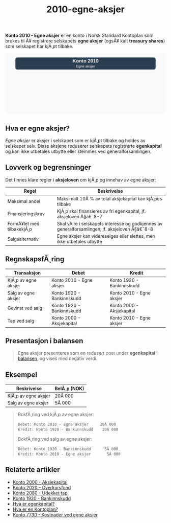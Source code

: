 ﻿---
title: "2010-egne-aksjer"
meta_title: "2010-egne-aksjer"
meta_description: "**Konto 2010 - Egne aksjer** er en konto i Norsk Standard Kontoplan som brukes til Ã¥ registrere selskapets **egne aksjer** (ogsÃ¥ kalt **treasury shares**) som..."
slug: 2010-egne-aksjer
type: blog
layout: pages/single
---

**Konto 2010 - Egne aksjer** er en konto i Norsk Standard Kontoplan som brukes til Ã¥ registrere selskapets **egne aksjer** (ogsÃ¥ kalt **treasury shares**) som selskapet har kjÃ¸pt tilbake.

![Illustrasjon av konto 2010 egne aksjer](2010-egne-aksjer-image.svg)

## Hva er egne aksjer?

*Egne aksjer* er aksjer i selskapet som er kjÃ¸pt tilbake og holdes av selskapet selv. Disse aksjene reduserer selskapets registrerte **egenkapital** og kan ikke utbetales utbytte eller stemmes ved generalforsamlingen.

## Lovverk og begrensninger

Det finnes klare regler i **aksjeloven** om kjÃ¸p og innehav av egne aksjer:

| Regel                     | Beskrivelse                                                                 |
|---------------------------|-----------------------------------------------------------------------------|
| Maksimal andel            | Maksimalt 10Â % av total aksjekapital kan kjÃ¸pes tilbake                      |
| Finansieringskrav         | KjÃ¸p skal finansieres av fri egenkapital, jf. aksjeloven Â§â€¯8-7              |
| FormÃ¥let med tilbakekjÃ¸p  | Skal vÃ¦re i selskapets interesse og godkjennes av generalforsamlingen, jf. aksjeloven Â§â€¯8-8 |
| Salgsalternativ           | Egne aksjer kan videreselges eller slettes, men ikke utbetales utbytte      |

## RegnskapsfÃ¸ring

| Transaksjon               | Debet                           | Kredit                         |
|---------------------------|---------------------------------|--------------------------------|
| KjÃ¸p av egne aksjer       | Konto 2010 - Egne aksjer        | Konto 1920 - Bankinnskudd      |
| Salg av egne aksjer       | Konto 1920 - Bankinnskudd       | Konto 2010 - Egne aksjer       |
| Gevinst ved salg          | Konto 1920 - Bankinnskudd       | Konto 2000 - Aksjekapital      |
| Tap ved salg              | Konto 2000 - Aksjekapital       | Konto 2010 - Egne aksjer       |

## Presentasjon i balansen

>Egne aksjer presenteres som en redusert post under **egenkapital** i [balansen](/blogs/regnskap/hva-er-balanseregnskap "Hva er Balanseregnskap?"), og vises med negativ verdi.

## Eksempel

| Beskrivelse         | BelÃ¸p (NOK) |
|---------------------|-------------|
| KjÃ¸p av egne aksjer | 20Â 000      |
| Salg av egne aksjer | 5Â 000       |

>BokfÃ¸ring ved kjÃ¸p av egne aksjer:
>
>```plaintext
>Debet: Konto 2010 - Egne aksjer     20Â 000
>Kredit: Konto 1920 - Bankinnskudd    20Â 000
>```
>
>BokfÃ¸ring ved salg av egne aksjer:
>
>```plaintext
>Debet: Konto 1920 - Bankinnskudd      5Â 000
>Kredit: Konto 2010 - Egne aksjer       5Â 000
>```

## Relaterte artikler

* [Konto 2000 - Aksjekapital](/blogs/kontoplan/2000-aksjekapital "Konto 2000 - Aksjekapital: Aksjekapital i Norsk Standard Kontoplan")
* [Konto 2020 - Overkursfond](/blogs/kontoplan/2020-overkursfond "Konto 2020 - Overkursfond: Overkursfond i Norsk Standard Kontoplan")
* [Konto 2080 - Udekket tap](/blogs/kontoplan/2080-udekket-tap "Konto 2080 - Udekket tap: Komplett Guide til Udekket tap i Norsk Kontoplan")
* [Konto 1920 - Bankinnskudd](/blogs/kontoplan/1920-bankinnskudd "Konto 1920 - Bankinnskudd: Bankinnskudd i Norsk Standard Kontoplan")
* [Hva er egenkapital?](/blogs/regnskap/hva-er-egenkapital "Hva er Egenkapital? Komplett Guide til Egenkapital i Regnskap")
* [Hva er en Kontoplan?](/blogs/regnskap/hva-er-kontoplan "Hva er en Kontoplan? Komplett Guide til Kontoplaner i Norsk Regnskap")
* [Konto 7730 - Kostnader ved egne aksjer](/blogs/kontoplan/7730-kostnader-ved-egne-aksjer "Konto 7730 - Kostnader ved egne aksjer: Kostnader ved egne aksjer i Norsk Standard Kontoplan")
